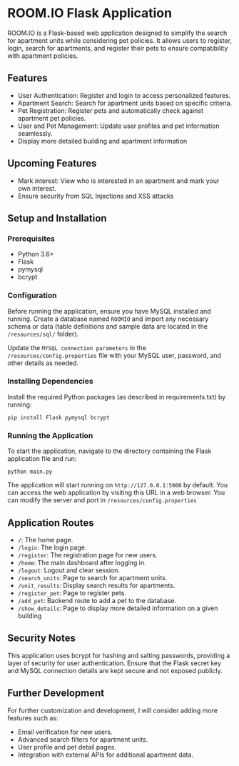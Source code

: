 # ROOM.IO Flask Application

ROOM.IO is a Flask-based web application designed to simplify the search for apartment units while considering pet policies. It allows users to register, login, search for apartments, and register their pets to ensure compatibility with apartment policies.

## Features

- User Authentication: Register and login to access personalized features.
- Apartment Search: Search for apartment units based on specific criteria.
- Pet Registration: Register pets and automatically check against apartment pet policies.
- User and Pet Management: Update user profiles and pet information seamlessly.
- Display more detailed building and apartment information

## Upcoming Features

- Mark interest: View who is interested in an apartment and mark your own interest.
- Ensure security from SQL Injections and XSS attacks

## Setup and Installation

### Prerequisites

- Python 3.6+
- Flask
- pymysql
- bcrypt

### Configuration

Before running the application, ensure you have MySQL installed and running. Create a database named `ROOMIO` and import any necessary schema or data (table definitions and sample data are located in the `/resources/sql/` folder).

Update the `MYSQL connection parameters` in the `/resources/config.properties` file with your MySQL user, password, and other details as needed.

### Installing Dependencies

Install the required Python packages (as described in requirements.txt) by running:

```
pip install Flask pymysql bcrypt
```

### Running the Application

To start the application, navigate to the directory containing the Flask application file and run:

```
python main.py
```

The application will start running on `http://127.0.0.1:5000` by default. You can access the web application by visiting this URL in a web browser. You can modify the server and port in `/resources/config.properties`

## Application Routes

- `/`: The home page.
- `/login`: The login page.
- `/register`: The registration page for new users.
- `/home`: The main dashboard after logging in.
- `/logout`: Logout and clear session.
- `/search_units`: Page to search for apartment units.
- `/unit_results`: Display search results for apartments.
- `/register_pet`: Page to register pets.
- `/add_pet`: Backend route to add a pet to the database.
- `/show_details`: Page to display more detailed information on a given building

## Security Notes

This application uses bcrypt for hashing and salting passwords, providing a layer of security for user authentication. Ensure that the Flask secret key and MySQL connection details are kept secure and not exposed publicly.

## Further Development

For further customization and development, I will consider adding more features such as:

- Email verification for new users.
- Advanced search filters for apartment units.
- User profile and pet detail pages.
- Integration with external APIs for additional apartment data.
